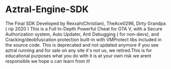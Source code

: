 # Aztral-Engine-SDK
The Final SDK Developed by  Rexxah(Christian), TheAce0296, Dirty Grandpa ( rip 2020 ) 
This is a Full In-Depth Powerful Cheat for GTA V, with a Secure Authorization system, Auto Updater, Anti Debugging ( for non-devs), and Cracking/deobfuscation protection built-in with VMProtect libs included in the source code. 
This is deprecated and not updated anymore if you see aztral running and for sale on any site it's not us, we retired.This is for educational purposes what you do with it is at your own risk we arent responsible we hope u can learn from it!
